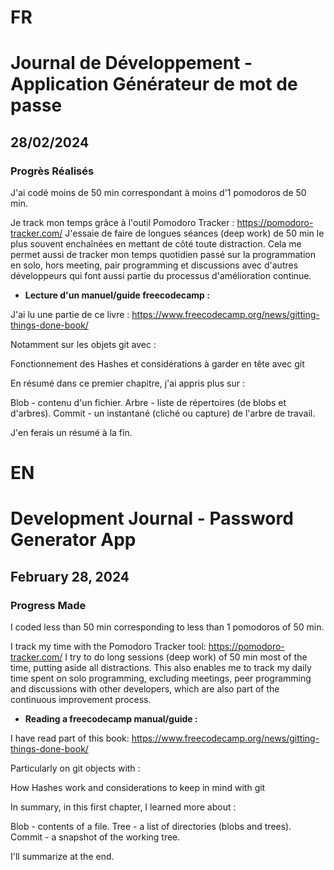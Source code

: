 # FR

# Journal de Développement - Application Générateur de mot de passe

## 28/02/2024

### Progrès Réalisés

J'ai codé moins de 50 min correspondant à moins d'1 pomodoros de 50 min.

Je track mon temps grâce à l'outil Pomodoro Tracker : https://pomodoro-tracker.com/
J'essaie de faire de longues séances (deep work) de 50 min le plus souvent enchaînées en mettant de côté toute distraction.
Cela me permet aussi de tracker mon temps quotidien passé sur la programmation en solo, hors meeting, pair programming et discussions avec d'autres développeurs qui font aussi partie du processus d'amélioration continue.

- **Lecture d'un manuel/guide freecodecamp :**

J'ai lu une partie de ce livre : https://www.freecodecamp.org/news/gitting-things-done-book/

Notamment sur les objets git avec :

Fonctionnement des Hashes et considérations à garder en tête avec git

En résumé dans ce premier chapitre, j'ai appris plus sur :

Blob - contenu d'un fichier.
Arbre - liste de répertoires (de blobs et d'arbres).
Commit - un instantané (cliché ou capture) de l'arbre de travail.

J'en ferais un résumé à la fin.

# EN

# Development Journal - Password Generator App

## February 28, 2024

### Progress Made

I coded less than 50 min corresponding to less than 1 pomodoros of 50 min.

I track my time with the Pomodoro Tracker tool: https://pomodoro-tracker.com/
I try to do long sessions (deep work) of 50 min most of the time, putting aside all distractions.
This also enables me to track my daily time spent on solo programming, excluding meetings, peer programming and discussions with other developers, which are also part of the continuous improvement process.

- **Reading a freecodecamp manual/guide :**

I have read part of this book: https://www.freecodecamp.org/news/gitting-things-done-book/

Particularly on git objects with :

How Hashes work and considerations to keep in mind with git

In summary, in this first chapter, I learned more about :

Blob - contents of a file.
Tree - a list of directories (blobs and trees).
Commit - a snapshot of the working tree.

I'll summarize at the end.
